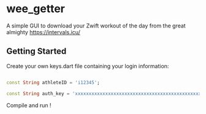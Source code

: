 # wee_getter

A simple GUI to download your Zwift workout of the day from the great almighty https://intervals.icu/

## Getting Started

Create your own keys.dart file containing your login information:

```dart

const String athleteID = 'i12345';

const String auth_key = 'xxxxxxxxxxxxxxxxxxxxxxxxxxxxxxxxxxxxxxxxxxxxxx';

```

Compile and run !
